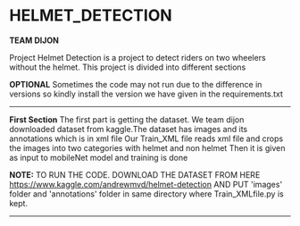 # HELMET_DETECTION
**TEAM DIJON**

Project Helmet Detection is a project to detect riders on two wheelers without the helmet.
This project is divided into different sections


**OPTIONAL**
Sometimes the code may not run due to the difference in versions so kindly install the version we have given in the requirements.txt

********************************************************************************************************************
**First Section**
The first part is getting the dataset. We team dijon downloaded dataset from kaggle.The dataset has images and its annotations which is in xml file
Our Train_XML file reads xml file and crops the images into two categories with helmet and non helmet
Then it is given as input to mobileNet model and training is done

**NOTE:**
TO RUN THE CODE. DOWNLOAD THE DATASET FROM HERE 
https://www.kaggle.com/andrewmvd/helmet-detection
AND PUT 'images' folder and 'annotations' folder in same directory where Train_XMLfile.py is kept.

*********************************************************************************************************************
